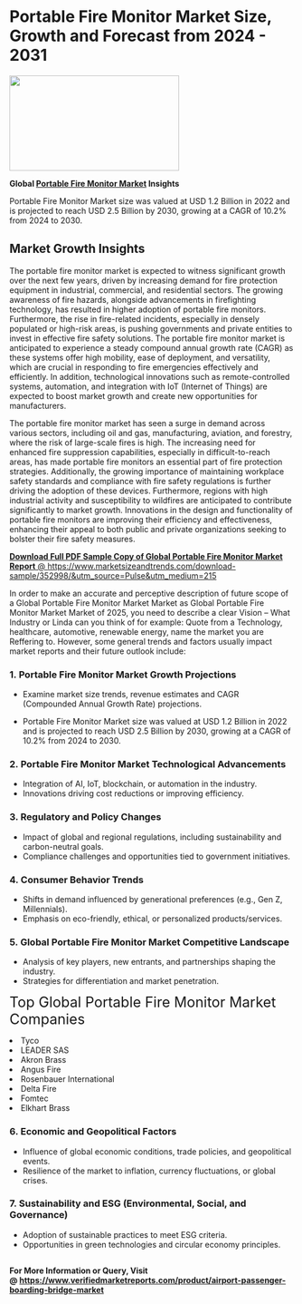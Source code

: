 <H1>Portable Fire Monitor Market Size, Growth and Forecast from 2024 - 2031</H1><img class="aligncenter size-medium wp-image-584254" src="https://thirdeyenews.in/wp-content/uploads/2024/09/Global-Market-Research-300x168.jpeg" alt="" width="300" height="168" /><p><strong>Global&nbsp;<a href="https://www.marketsizeandtrends.com/download-sample/352998/&amp;utm_source=Pulse&amp;utm_medium=215">Portable Fire Monitor Market</a> Insights</strong></p><p>Portable Fire Monitor Market size was valued at USD 1.2 Billion in 2022 and is projected to reach USD 2.5 Billion by 2030, growing at a CAGR of 10.2% from 2024 to 2030.</p><p><h2>Market Growth Insights</h2> <p>The portable fire monitor market is expected to witness significant growth over the next few years, driven by increasing demand for fire protection equipment in industrial, commercial, and residential sectors. The growing awareness of fire hazards, alongside advancements in firefighting technology, has resulted in higher adoption of portable fire monitors. Furthermore, the rise in fire-related incidents, especially in densely populated or high-risk areas, is pushing governments and private entities to invest in effective fire safety solutions. The portable fire monitor market is anticipated to experience a steady compound annual growth rate (CAGR) as these systems offer high mobility, ease of deployment, and versatility, which are crucial in responding to fire emergencies effectively and efficiently. In addition, technological innovations such as remote-controlled systems, automation, and integration with IoT (Internet of Things) are expected to boost market growth and create new opportunities for manufacturers. </p> <p><a href="#"></a></p> <p>The portable fire monitor market has seen a surge in demand across various sectors, including oil and gas, manufacturing, aviation, and forestry, where the risk of large-scale fires is high. The increasing need for enhanced fire suppression capabilities, especially in difficult-to-reach areas, has made portable fire monitors an essential part of fire protection strategies. Additionally, the growing importance of maintaining workplace safety standards and compliance with fire safety regulations is further driving the adoption of these devices. Furthermore, regions with high industrial activity and susceptibility to wildfires are anticipated to contribute significantly to market growth. Innovations in the design and functionality of portable fire monitors are improving their efficiency and effectiveness, enhancing their appeal to both public and private organizations seeking to bolster their fire safety measures. <p><a href="#"></p><p><span class=""><strong>Download Full PDF Sample Copy of Global Portable Fire Monitor Market Report</strong> @ <a href="https://www.marketsizeandtrends.com/download-sample/352998/&amp;utm_source=Pulse&amp;utm_medium=215" target="_blank">https://www.marketsizeandtrends.com/download-sample/352998/&amp;utm_source=Pulse&amp;utm_medium=215</a></span></p><p>In order to make an accurate and perceptive description of future scope of a Global&nbsp;Portable Fire Monitor Market Market as Global&nbsp;Portable Fire Monitor Market Market of 2025, you need to describe a clear Vision &ndash; What Industry or Linda can you think of for example: Quote from a Technology, healthcare, automotive, renewable energy, name the market you are Reffering to. However, some general trends and factors usually impact market reports and their future outlook include:</p><h3>1.&nbsp;<strong>Portable Fire Monitor Market Growth Projections</strong></h3><ul><li>Examine market size trends, revenue estimates and CAGR (Compounded Annual Growth Rate) projections.</li><li><p>Portable Fire Monitor Market size was valued at USD 1.2 Billion in 2022 and is projected to reach USD 2.5 Billion by 2030, growing at a CAGR of 10.2% from 2024 to 2030.</p></li></ul><h3>2.&nbsp;<strong>Portable Fire Monitor Market Technological Advancements</strong></h3><ul><li>Integration of AI, IoT, blockchain, or automation in the industry.</li><li>Innovations driving cost reductions or improving efficiency.</li></ul><h3>3.&nbsp;<strong>Regulatory and Policy Changes</strong></h3><ul><li>Impact of global and regional regulations, including sustainability and carbon-neutral goals.</li><li>Compliance challenges and opportunities tied to government initiatives.</li></ul><h3>4.&nbsp;<strong>Consumer Behavior Trends</strong></h3><ul><li>Shifts in demand influenced by generational preferences (e.g., Gen Z, Millennials).</li><li>Emphasis on eco-friendly, ethical, or personalized products/services.</li></ul><h3>5.&nbsp;<strong>Global Portable Fire Monitor Market Competitive Landscape</strong></h3><ul><li>Analysis of key players, new entrants, and partnerships shaping the industry.</li><li>Strategies for differentiation and market penetration.</li></ul><p data-pm-slice="1 1 []"><span style="color: inherit; font-family: inherit; font-size: 25px;">Top Global Portable Fire Monitor Market Companies</span></p><div class="" data-test-id=""><p><li>Tyco</li><li> LEADER SAS</li><li> Akron Brass</li><li> Angus Fire</li><li> Rosenbauer International</li><li> Delta Fire</li><li> Fomtec</li><li> Elkhart Brass</li></p></div><h3>6.&nbsp;<strong>Economic and Geopolitical Factors</strong></h3><ul><li>Influence of global economic conditions, trade policies, and geopolitical events.</li><li>Resilience of the market to inflation, currency fluctuations, or global crises.</li></ul><h3>7.&nbsp;<strong>Sustainability and ESG (Environmental, Social, and Governance)</strong></h3><ul><li>Adoption of sustainable practices to meet ESG criteria.</li><li>Opportunities in green technologies and circular economy principles.</li></ul><h2><strong style="font-size: 14px;">For More Information or Query, Visit @&nbsp;</strong><a style="background-color: #ffffff; font-size: 14px;" href="https://www.marketsizeandtrends.com/report/portable-fire-monitor-market/" target="_blank">https://www.verifiedmarketreports.com/product/airport-passenger-boarding-bridge-market</a></h2>
